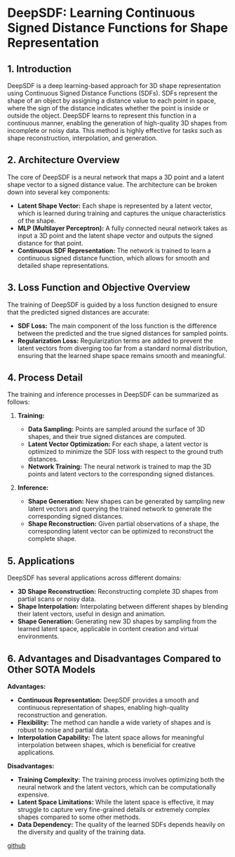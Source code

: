 # DeepSDF: Learning Continuous Signed Distance Functions for Shape Representation

## 1. Introduction
DeepSDF is a deep learning-based approach for 3D shape representation using Continuous Signed Distance Functions (SDFs). SDFs represent the shape of an object by assigning a distance value to each point in space, where the sign of the distance indicates whether the point is inside or outside the object. DeepSDF learns to represent this function in a continuous manner, enabling the generation of high-quality 3D shapes from incomplete or noisy data. This method is highly effective for tasks such as shape reconstruction, interpolation, and generation.

## 2. Architecture Overview
The core of DeepSDF is a neural network that maps a 3D point and a latent shape vector to a signed distance value. The architecture can be broken down into several key components:

- **Latent Shape Vector:** Each shape is represented by a latent vector, which is learned during training and captures the unique characteristics of the shape.
- **MLP (Multilayer Perceptron):** A fully connected neural network takes as input a 3D point and the latent shape vector and outputs the signed distance for that point.
- **Continuous SDF Representation:** The network is trained to learn a continuous signed distance function, which allows for smooth and detailed shape representations.

## 3. Loss Function and Objective Overview
The training of DeepSDF is guided by a loss function designed to ensure that the predicted signed distances are accurate:

- **SDF Loss:** The main component of the loss function is the difference between the predicted and the true signed distances for sampled points.
- **Regularization Loss:** Regularization terms are added to prevent the latent vectors from diverging too far from a standard normal distribution, ensuring that the learned shape space remains smooth and meaningful.

## 4. Process Detail
The training and inference processes in DeepSDF can be summarized as follows:

1. **Training:**
   - **Data Sampling:** Points are sampled around the surface of 3D shapes, and their true signed distances are computed.
   - **Latent Vector Optimization:** For each shape, a latent vector is optimized to minimize the SDF loss with respect to the ground truth distances.
   - **Network Training:** The neural network is trained to map the 3D points and latent vectors to the corresponding signed distances.

2. **Inference:**
   - **Shape Generation:** New shapes can be generated by sampling new latent vectors and querying the trained network to generate the corresponding signed distances.
   - **Shape Reconstruction:** Given partial observations of a shape, the corresponding latent vector can be optimized to reconstruct the complete shape.

## 5. Applications
DeepSDF has several applications across different domains:

- **3D Shape Reconstruction:** Reconstructing complete 3D shapes from partial scans or noisy data.
- **Shape Interpolation:** Interpolating between different shapes by blending their latent vectors, useful in design and animation.
- **Shape Generation:** Generating new 3D shapes by sampling from the learned latent space, applicable in content creation and virtual environments.

## 6. Advantages and Disadvantages Compared to Other SOTA Models

**Advantages:**
- **Continuous Representation:** DeepSDF provides a smooth and continuous representation of shapes, enabling high-quality reconstruction and generation.
- **Flexibility:** The method can handle a wide variety of shapes and is robust to noise and partial data.
- **Interpolation Capability:** The latent space allows for meaningful interpolation between shapes, which is beneficial for creative applications.

**Disadvantages:**
- **Training Complexity:** The training process involves optimizing both the neural network and the latent vectors, which can be computationally expensive.
- **Latent Space Limitations:** While the latent space is effective, it may struggle to capture very fine-grained details or extremely complex shapes compared to some other methods.
- **Data Dependency:** The quality of the learned SDFs depends heavily on the diversity and quality of the training data.

[github](https://github.com/maurock/DeepSDF)
